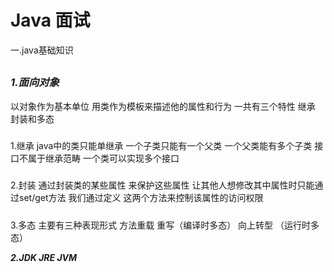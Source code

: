 Java 面试
====

一.java基础知识
##
### ***1.面向对象***
以对象作为基本单位 用类作为模板来描述他的属性和行为 一共有三个特性 继承 封装和多态
#####
 1.继承 java中的类只能单继承 一个子类只能有一个父类 一个父类能有多个子类 接口不属于继承范畴 一个类可以实现多个接口
#####
 2.封装 通过封装类的某些属性 来保护这些属性 让其他人想修改其中属性时只能通过set/get方法 我们通过定义 这两个方法来控制该属性的访问权限
#####
 3.多态 主要有三种表现形式 方法重载 重写（编译时多态） 向上转型 （运行时多态）

***2.JDK JRE JVM***
###

